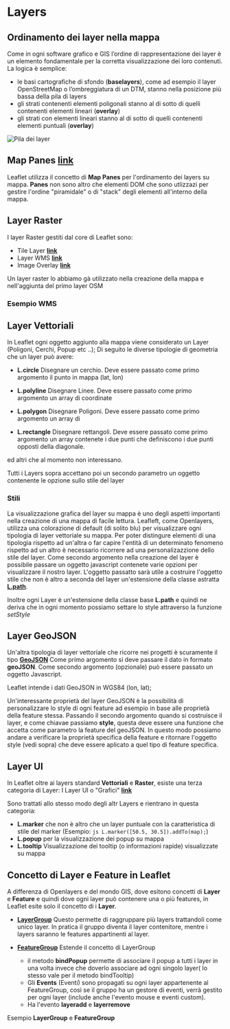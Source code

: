 # Layers

## Ordinamento dei layer nella mappa

Come in ogni software grafico e GIS l’ordine di rappresentazione dei layer è un elemento fondamentale per la corretta visualizzazione dei loro contenuti. La logica è semplice:

* le basi cartografiche di sfondo (**baselayers**), come ad esempio il layer OpenStreetMap o l’ombreggiatura di un DTM, stanno nella posizione più bassa della pila di layers
* gli strati contenenti elementi poligonali stanno al di sotto di quelli contenenti elementi lineari (**overlay**)
* gli strati con elementi lineari stanno al di sotto di quelli contenenti elementi puntuali (**overlay**)

<img src="/corso-leaflet/assets/img/layers_stack.png" title="Pila dei layer"/>


## Map Panes [**link**](https://leafletjs.com/reference-1.7.1.html#map-pane)

Leaflet utilizza il concetto di **Map Panes** per l'ordinamento dei layers su mappa.
**Panes** non sono altro che elementi DOM che sono utlizzazi per gestire l'ordine "piramidale" o di "stack" degli elementi all'interno della mappa.

## Layer Raster 

I layer Raster gestiti dal core di Leaflet sono:

* Tile Layer [**link**](https://leafletjs.com/reference-1.7.1.html#tilelayer)
* Layer WMS [**link**](https://leafletjs.com/reference-1.7.1.html#tilelayer-wms)
* Image Overlay [**link**](https://leafletjs.com/reference-1.7.1.html#imageoverlay)

Un layer raster lo abbiamo gà utilizzato nella creazione della mappa e nell'aggiunta del primo layer OSM

### Esempio WMS

<wmslayer></wmslayer>

## Layer Vettoriali

In Leaflet ogni oggetto aggiunto alla mappa viene considerato un Layer (Poligoni, Cerchi, Popup etc ..);
Di seguito le diverse tipologie di geometria che un layer può avere:

* **L.circle** Disegnare un cerchio. Deve essere passato come primo argomento il punto in mappa (lat, lon) 

* **L.polyline** Disegnare Linee. Deve essere passato come primo argomento un array di coordinate

* **L.polygon** Disegnare Poligoni. Deve essere passato come primo argomento un array di 

* **L.rectangle** Disegnare rettangoli. Deve essere passato come primo argomento un array contenete i due punti che definiscono i due punti opposti della diagonale.

ed altri che al momento non interessano.

Tutti i Layers sopra accettano poi un secondo parametro un oggetto contenente le opzione sullo stile del layer

### Stili

La visualizzazione grafica del layer su mappa è uno degli aspetti importanti nella creazione di una mappa di facile lettura.
Leafleft, come Openlayers, utilizza una colorazione di default (di solito blu)  per visualizzare ogni tipologia di layer vettoriale su mappa. 
Per poter distingure elementi di una tipologia rispetto ad un'altra o far capire l'entità di un determinato fenomeno rispetto ad un altro è necessario ricorrere ad una personalizazzione dello stile del layer.
Come secondo argomento nella creazione del layer è possibile passare un oggetto javascript contenete varie opzioni per visualizzare il nostro layer.
L'oggetto passatto sarà utile a costruire l'oggetto stile che non è altro a seconda del layer un'estensione della classe astratta [**L.path**](https://leafletjs.com/reference-1.7.1.html#path).

Inoltre ogni Layer è un'estensione della classe base **L.path** e quindi ne deriva che in ogni momento possiamo settare lo style attraverso la funzione *setStyle*

## Layer GeoJSON

Un'altra tipologia di layer vettoriale che ricorre nei progetti è scuramente il tipo [**GeoJSON**](https://leafletjs.com/reference-1.7.1.html#geojson)
Come primo argomento si deve passare il dato in formato **geoJSON**. Come secondo argomento (opzionale) può essere passato un oggetto Javascript.

Leaflet intende i dati GeoJSON in WGS84 (lon, lat);

<layer-geojson></layer-geojson>

Un'interessante proprietà del layer GeoJSON è la possibilità di personalizzare lo style di ogni feature ad esempio in base alle proprietà della feature stessa.
Passando il secondo argomento quando si costruisce il layer, e come chiavae passiamo **style**, questa deve essere una funzione che accetta come parametro la feature del geoJSON.
In questo modo possiamo andare a verificare la proprietà specifica della feature e ritornare l'oggetto style (vedi sopra) che deve essere aplicato a quel tipo di feature specifica.  


## Layer UI

In Leaflet oltre ai layers standard **Vettoriali** e **Raster**, esiste una terza categoria di Layer: I Layer UI o "Grafici" [**link**](https://leafletjs.com/reference-1.7.1.html#marker)

Sono trattati allo stesso modo degli altr Layers e rientrano in questa categoria:

* **L.marker** che non è altro che un layer puntuale con la caratteristica di stile del marker (Esempio: ```js L.marker([50.5, 30.5]).addTo(map);```)
* **L.popup** per la visualizzazione dei popup su mappa
* **L.tooltip** Visualizzazione dei tooltip (o informazioni rapide) visualizzate su mappa

## Concetto di Layer e Feature in Leaflet

A differenza di Openlayers e del mondo GIS, dove esitono concetti di **Layer** e **Feature** e quindi dove ogni layer può contenere una o più features, in Leaflet esite solo il concetto di i **Layer**.

* [**LayerGroup**](https://leafletjs.com/reference-1.7.1.html#layergroup) Questo permette di raggruppare più layers trattandoli come unico layer. In pratica il gruppo diventa il layer contenitore, mentre i layers saranno le features appartinenti al layer.

* [**FeatureGroup**](https://leafletjs.com/reference-1.7.1.html#featuregroup) Estende il concetto di LayerGroup 
    * il metodo **bindPopup** permette di associare il popup a tutti i layer in una volta invece che doverlo associare ad ogni singolo layer( lo stesso vale per il metodo bindTooltip)
    * Gli **Events** (Eventi) sono propagati su ogni layer appartenente al FeatureGroup, così se il gruppo ha un gestore di eventi, verrà gestito per ogni layer (include anche l'evento mouse e eventi custom).
    * Ha l'evento **layeradd** e **layerremove**

Esempio **LayerGroup** e **FeatureGroup**

<layergroup-featuregroup></layergroup-featuregroup>





